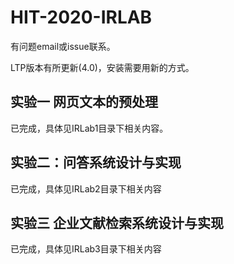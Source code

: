 # HIT-2020-IRLAB

有问题email或issue联系。

LTP版本有所更新(4.0)，安装需要用新的方式。

## 实验一 网页文本的预处理

已完成，具体见IRLab1目录下相关内容。

## 实验二：问答系统设计与实现

已完成，具体见IRLab2目录下相关内容

## 实验三 企业文献检索系统设计与实现

已完成，具体见IRLab3目录下相关内容